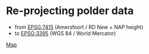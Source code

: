 # Re-projecting polder data

* from [EPSG:7415](https://spatialreference.org/ref/epsg/7415/) (Amersfoort / RD New + NAP height)
* to [EPSG:3395](https://spatialreference.org/ref/epsg/3395/) (WGS 84 / World Mercator)

[Map](https://lcvriend.github.io/polder_data/)
